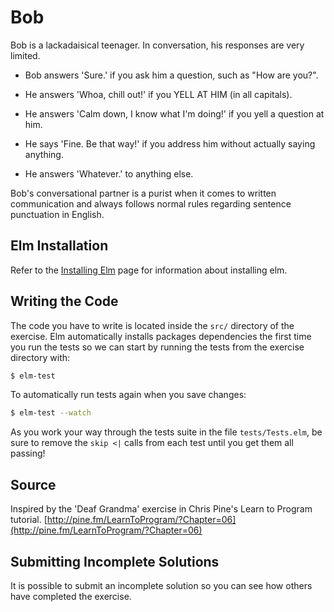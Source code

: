 # Bob

Bob is a lackadaisical teenager. In conversation, his responses are very limited.

- Bob answers 'Sure.' if you ask him a question, such as "How are you?".

- He answers 'Whoa, chill out!' if you YELL AT HIM (in all capitals).

- He answers 'Calm down, I know what I'm doing!' if you yell a question at him.

- He says 'Fine. Be that way!' if you address him without actually saying anything.

- He answers 'Whatever.' to anything else.

Bob's conversational partner is a purist when it comes to written communication and always follows normal rules regarding sentence punctuation in English.

## Elm Installation

Refer to the [Installing Elm](https://exercism.io/tracks/elm/installation) page
for information about installing elm.

## Writing the Code

The code you have to write is located inside the `src/` directory of the exercise.
Elm automatically installs packages dependencies the first time you run the tests
so we can start by running the tests from the exercise directory with:

```bash
$ elm-test
```

To automatically run tests again when you save changes:

```bash
$ elm-test --watch
```

As you work your way through the tests suite in the file `tests/Tests.elm`,
be sure to remove the `skip <|`
calls from each test until you get them all passing!

## Source

Inspired by the 'Deaf Grandma' exercise in Chris Pine's Learn to Program tutorial. [http://pine.fm/LearnToProgram/?Chapter=06](http://pine.fm/LearnToProgram/?Chapter=06)

## Submitting Incomplete Solutions

It is possible to submit an incomplete solution so you can see how others have
completed the exercise.

